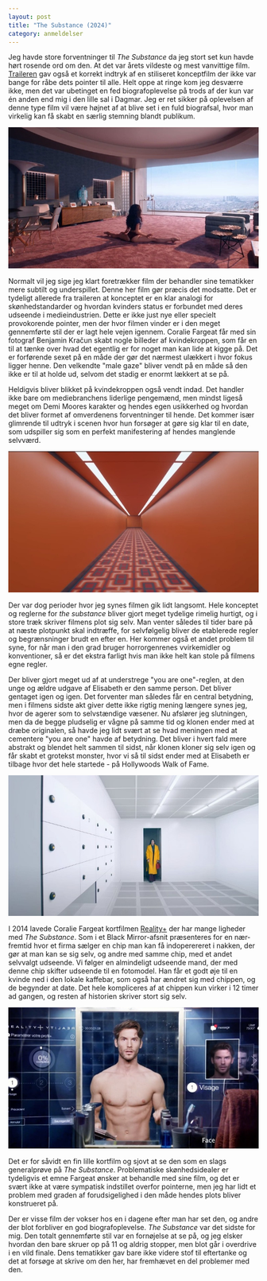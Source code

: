 ```yaml
---
layout: post
title: "The Substance (2024)"
category: anmeldelser
---
```


Jeg havde store forventninger til *The Substance* da jeg stort set kun havde hørt rosende ord om den.
At det var årets vildeste og mest vanvittige film.
[Traileren](https://www.youtube.com/watch?v=LNlrGhBpYjc) gav også et korrekt indtryk af en stiliseret konceptfilm der ikke var bange for råbe dets pointer til alle.
Helt oppe at ringe kom jeg desværre ikke, men det var ubetinget en fed biografoplevelse på trods af der kun var én anden end mig i den lille sal i Dagmar.
Jeg er ret sikker på oplevelsen af denne type film vil være højnet af at blive set i en fuld biografsal, hvor man virkelig kan få skabt en særlig stemning blandt publikum.

![The Substance](/assets/images/substance1.jpg)

Normalt vil jeg sige jeg klart foretrækker film der behandler sine tematikker mere subtilt og underspillet.
Denne her film gør præcis det modsatte.
Det er tydeligt allerede fra traileren at konceptet er en klar analogi for skønhedstandarder og hvordan kvinders status er forbundet med deres udseende i medieindustrien.
Dette er ikke just nye eller specielt provokorende pointer, men der hvor filmen vinder er i den meget gennemførte stil der er lagt hele vejen igennem.
Coralie Fargeat får med sin fotograf Benjamin Kračun skabt nogle billeder af kvindekroppen, som får en til at tænke over hvad det egentlig er for noget man kan lide at kigge på.
Det er forførende sexet på en måde der gør det nærmest ulækkert i hvor fokus ligger henne.
Den velkendte "male gaze" bliver vendt på en måde så den ikke er til at holde ud, selvom det stadig er enormt lækkert at se på.

Heldigvis bliver blikket på kvindekroppen også vendt indad.
Det handler ikke bare om mediebranchens liderlige pengemænd, men mindst ligeså meget om Demi Moores karakter og hendes egen usikkerhed og hvordan det bliver formet af omverdenens forventninger til hende.
Det kommer især glimrende til udtryk i scenen hvor hun forsøger at gøre sig klar til en date, som udspiller sig som en perfekt manifestering af hendes manglende selvværd.

![The Substance](/assets/images/substance3.jpg)

Der var dog perioder hvor jeg synes filmen gik lidt langsomt.
Hele konceptet og reglerne for *the substance* bliver gjort meget tydelige rimelig hurtigt, og i store træk skriver filmens plot sig selv.
Man venter således til tider bare på at næste plotpunkt skal indtræffe, for selvfølgelig bliver de etablerede regler og begrænsninger brudt en efter en.
Her kommer også et andet problem til syne, for når man i den grad bruger horrorgenrenes vvirkemidler og konventioner, så er det ekstra farligt hvis man ikke helt kan stole på filmens egne regler.

Der bliver gjort meget ud af at understrege "you are one"-reglen, at den unge og ældre udgave af Elisabeth er den samme person.
Det bliver gentaget igen og igen.
Det forventer man således får en central betydning, men i filmens sidste akt giver dette ikke rigtig mening længere synes jeg, hvor de agerer som to selvstændige væsener.
Nu afslører jeg slutningen, men da de begge pludselig er vågne på samme tid og klonen ender med at dræbe originalen, så havde jeg lidt svært at se hvad meningen med at cementere "you are one" havde af betydning.
Det bliver i hvert fald mere abstrakt og blendet helt sammen til sidst, når klonen kloner sig selv igen og får skabt et grotekst monster, hvor vi så til sidst ender med at Elisabeth er tilbage hvor det hele startede - på Hollywoods Walk of Fame.

![The Substance](/assets/images/substance2.jpg)

I 2014 lavede Coralie Fargeat kortfilmen [Reality+](https://www.youtube.com/watch?v=91mBNofKBmo) der har mange ligheder med *The Substance*.
Som i et Black Mirror-afsnit præsenteres for en nær-fremtid hvor et firma sælger en chip man kan få indoperereret i nakken, der gør at man kan se sig selv, og andre med samme chip, med et andet selvvalgt udseende.
Vi følger en almindeligt udseende mand, der med denne chip skifter udseende til en fotomodel.
Han får et godt øje til en kvinde ned i den lokale kaffebar, som også har ændret sig med chippen, og de begynder at date.
Det hele kompliceres af at chippen kun virker i 12 timer ad gangen, og resten af historien skriver stort sig selv.

![Reality+](/assets/images/realityplus1.jpg)

Det er for såvidt en fin lille kortfilm og sjovt at se den som en slags generalprøve på *The Substance*.
Problematiske skønhedsidealer er tydeligvis et emne Fargeat ønsker at behandle med sine film, og det er svært ikke at være sympatisk indstillet overfor pointerne, men jeg har lidt et problem med graden af forudsigelighed i den måde hendes plots bliver konstrueret på.

Der er visse film der vokser hos en i dagene efter man har set den, og andre der blot forbliver en god biografoplevelse.
*The Substance* var det sidste for mig.
Den totalt gennemførte stil var en fornøjelse at se på, og jeg elsker hvordan den bare skruer op på 11 og aldrig stopper, men blot går i overdrive i en vild finale.
Dens tematikker gav bare ikke videre stof til eftertanke og det at forsøge at skrive om den her, har fremhævet en del problemer med den.
